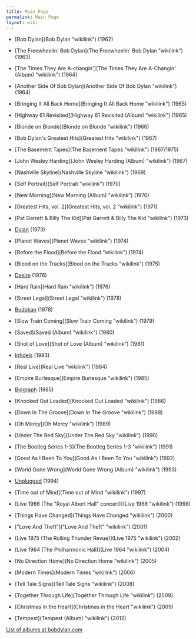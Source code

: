 ```yaml
---
title: Main Page
permalink: Main Page
layout: wiki
---
```


-   [Bob Dylan](Bob Dylan "wikilink") (1962)
-   [The Freewheelin' Bob Dylan](The Freewheelin' Bob Dylan "wikilink")
    (1963)
-   [The Times They Are
    A-changin'](The Times They Are A-Changin' (Album) "wikilink") (1964)
-   [Another Side Of Bob Dylan](Another Side Of Bob Dylan "wikilink")
    (1964)
-   [Bringing It All Back Home](Bringing It All Back Home "wikilink")
    (1965)
-   [Highway 61 Revisited](Highway 61 Revisited (Album) "wikilink")
    (1965)
-   [Blonde on Blonde](Blonde on Blonde "wikilink") (1966)
-   [Bob Dylan's Greatest Hits](Greatest Hits "wikilink") (1967)
-   [The Basement Tapes](The Basement Tapes "wikilink") (1967/1975)
-   [John Wesley Harding](John Wesley Harding (Album) "wikilink") (1967)
-   [Nashville Skyline](Nashville Skyline "wikilink") (1969)
-   [Self Portrait](Self Portrait "wikilink") (1970)
-   [New Morning](New Morning (Album) "wikilink") (1970)
-   [Greatest Hits, vol. 2](Greatest Hits, vol. 2 "wikilink") (1971)
-   [Pat Garrett & Billy The
    Kid](Pat Garrett & Billy The Kid "wikilink") (1973)
-   [Dylan](Dylan "wikilink") (1973)
-   [Planet Waves](Planet Waves "wikilink") (1974)
-   [Before the Flood](Before the Flood "wikilink") (1974)
-   [Blood on the Tracks](Blood on the Tracks "wikilink") (1975)
-   [Desire](Desire "wikilink") (1976)
-   [Hard Rain](Hard Rain "wikilink") (1976)
-   [Street Legal](Street Legal "wikilink") (1978)
-   [Budokan](Budokan "wikilink") (1978)
-   [Slow Train Coming](Slow Train Coming "wikilink") (1979)
-   [Saved](Saved (Album) "wikilink") (1980)
-   [Shot of Love](Shot of Love (Album) "wikilink") (1981)
-   [Infidels](Infidels "wikilink") (1983)
-   [Real Live](Real Live "wikilink") (1984)
-   [Empire Burlesque](Empire Burlesque "wikilink") (1985)
-   [Biograph](Biograph "wikilink") (1985)
-   [Knocked Out Loaded](Knocked Out Loaded "wikilink") (1986)
-   [Down In The Groove](Down In The Groove "wikilink") (1988)
-   [Oh Mercy](Oh Mercy "wikilink") (1989)
-   [Under The Red Sky](Under The Red Sky "wikilink") (1990)
-   [The Bootleg Series 1-3](The Bootleg Series 1-3 "wikilink") (1991)
-   [Good As I Been To You](Good As I Been To You "wikilink") (1992)
-   [World Gone Wrong](World Gone Wrong (Album) "wikilink") (1993)
-   [Unplugged](Unplugged "wikilink") (1994)

-   [Time out of Mind](Time out of Mind "wikilink") (1997)
-   [Live 1966 (The "Royal Albert Hall" concert)](Live 1966 "wikilink")
    (1998)
-   [Things Have Changed](Things Have Changed "wikilink") (2000)
-   ["Love And Theft"]("Love And Theft" "wikilink") (2001)
-   [Live 1975 (The Rolling Thunder Revue)](Live 1975 "wikilink") (2002)
-   [Live 1964 (The Philharmonic Hall)](Live 1964 "wikilink") (2004)
-   [No Direction Home](No Direction Home "wikilink") (2005)
-   [Modern Times](Modern Times "wikilink") (2006)
-   [Tell Tale Signs](Tell Tale Signs "wikilink") (2008)
-   [Together Through Life](Together Through Life "wikilink") (2009)
-   [Christmas in the Heart](Christmas in the Heart "wikilink") (2009)
-   [Tempest](Tempest (Album) "wikilink") (2012)

[List of albums at bobdylan.com](http://www.bobdylan.com/albums/list)
